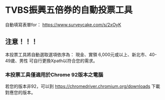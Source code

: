 # TVBS振興五倍券的自動投票工具
自動填寫表單for： https://www.surveycake.com/s/2xOyK

## 注意！！！
本投票工具將自動選取選項依序為：
現金、實領 6,000元或以上、新北市、40-49歲、男性
可自行更換Xpath以符合您的需求。

### 本投票工具僅適用於Chrome 92版本之電腦
若您的版本非92，可以到 https://chromedriver.chromium.org/downloads 下載對應您的版本。
